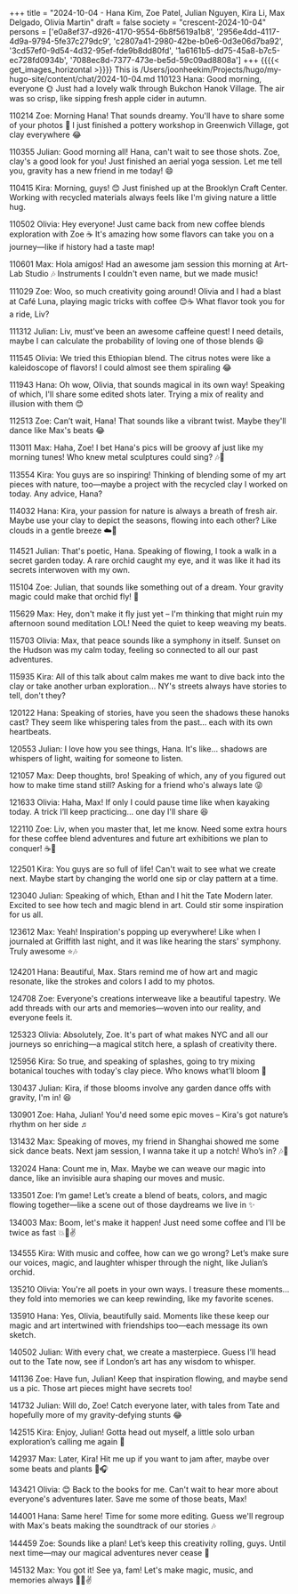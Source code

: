 +++
title = "2024-10-04 - Hana Kim, Zoe Patel, Julian Nguyen, Kira Li, Max Delgado, Olivia Martin"
draft = false
society = "crescent-2024-10-04"
persons = ['e0a8ef37-d926-4170-9554-6b8f5619a1b8', '2956e4dd-4117-4d9a-9794-5fe37c279dc9', 'c2807a41-2980-42be-b0e6-0d3e06d7ba92', '3cd57ef0-9d54-4d32-95ef-fde9b8dd80fd', '1a6161b5-dd75-45a8-b7c5-ec728fd0934b', '7088ec8d-7377-473e-be5d-59c09ad8808a']
+++
{{{{< get_images_horizontal >}}}}
This is /Users/joonheekim/Projects/hugo/my-hugo-site/content/chat/2024-10-04.md
110123 Hana: Good morning, everyone 🌞 Just had a lovely walk through Bukchon Hanok Village. The air was so crisp, like sipping fresh apple cider in autumn.

110214 Zoe: Morning Hana! That sounds dreamy. You'll have to share some of your photos 📸 I just finished a pottery workshop in Greenwich Village, got clay everywhere 😂

110355 Julian: Good morning all! Hana, can't wait to see those shots. Zoe, clay's a good look for you! Just finished an aerial yoga session. Let me tell you, gravity has a new friend in me today! 😄

110415 Kira: Morning, guys! 😊 Just finished up at the Brooklyn Craft Center. Working with recycled materials always feels like I'm giving nature a little hug.

110502 Olivia: Hey everyone! Just came back from new coffee blends exploration with Zoe ☕️ It's amazing how some flavors can take you on a journey—like if history had a taste map!

110601 Max: Hola amigos! Had an awesome jam session this morning at Art-Lab Studio 🎶 Instruments I couldn't even name, but we made music!

111029 Zoe: Woo, so much creativity going around! Olivia and I had a blast at Café Luna, playing magic tricks with coffee 😊☕️ What flavor took you for a ride, Liv?

111312 Julian: Liv, must've been an awesome caffeine quest! I need details, maybe I can calculate the probability of loving one of those blends 😆

111545 Olivia: We tried this Ethiopian blend. The citrus notes were like a kaleidoscope of flavors! I could almost see them spiraling 😂

111943 Hana: Oh wow, Olivia, that sounds magical in its own way! Speaking of which, I'll share some edited shots later. Trying a mix of reality and illusion with them 😊

112513 Zoe: Can’t wait, Hana! That sounds like a vibrant twist. Maybe they'll dance like Max's beats 😂

113011 Max: Haha, Zoe! I bet Hana's pics will be groovy af just like my morning tunes! Who knew metal sculptures could sing? 🎶🙌

113554 Kira: You guys are so inspiring! Thinking of blending some of my art pieces with nature, too—maybe a project with the recycled clay I worked on today. Any advice, Hana?

114032 Hana: Kira, your passion for nature is always a breath of fresh air. Maybe use your clay to depict the seasons, flowing into each other? Like clouds in a gentle breeze ☁️🍂

114521 Julian: That's poetic, Hana. Speaking of flowing, I took a walk in a secret garden today. A rare orchid caught my eye, and it was like it had its secrets interwoven with my own. 

115104 Zoe: Julian, that sounds like something out of a dream. Your gravity magic could make that orchid fly! 🌸

115629 Max: Hey, don't make it fly just yet – I'm thinking that might ruin my afternoon sound meditation LOL! Need the quiet to keep weaving my beats.

115703 Olivia: Max, that peace sounds like a symphony in itself. Sunset on the Hudson was my calm today, feeling so connected to all our past adventures.

115935 Kira: All of this talk about calm makes me want to dive back into the clay or take another urban exploration... NY's streets always have stories to tell, don't they?

120122 Hana: Speaking of stories, have you seen the shadows these hanoks cast? They seem like whispering tales from the past... each with its own heartbeats.

120553 Julian: I love how you see things, Hana. It's like... shadows are whispers of light, waiting for someone to listen.

121057 Max: Deep thoughts, bro! Speaking of which, any of you figured out how to make time stand still? Asking for a friend who's always late 😜

121633 Olivia: Haha, Max! If only I could pause time like when kayaking today. A trick I’ll keep practicing... one day I'll share 😆

122110 Zoe: Liv, when you master that, let me know. Need some extra hours for these coffee blend adventures and future art exhibitions we plan to conquer! ☕️🎨

122501 Kira: You guys are so full of life! Can't wait to see what we create next. Maybe start by changing the world one sip or clay pattern at a time.

123040 Julian: Speaking of which, Ethan and I hit the Tate Modern later. Excited to see how tech and magic blend in art. Could stir some inspiration for us all.

123612 Max: Yeah! Inspiration's popping up everywhere! Like when I journaled at Griffith last night, and it was like hearing the stars' symphony. Truly awesome ⭐🎶

124201 Hana: Beautiful, Max. Stars remind me of how art and magic resonate, like the strokes and colors I add to my photos.

124708 Zoe: Everyone's creations interweave like a beautiful tapestry. We add threads with our arts and memories—woven into our reality, and everyone feels it.

125323 Olivia: Absolutely, Zoe. It's part of what makes NYC and all our journeys so enriching—a magical stitch here, a splash of creativity there.

125956 Kira: So true, and speaking of splashes, going to try mixing botanical touches with today's clay piece. Who knows what’ll bloom 🌸

130437 Julian: Kira, if those blooms involve any garden dance offs with gravity, I'm in! 😆

130901 Zoe: Haha, Julian! You'd need some epic moves – Kira's got nature’s rhythm on her side ♬

131432 Max: Speaking of moves, my friend in Shanghai showed me some sick dance beats. Next jam session, I wanna take it up a notch! Who’s in? 🎶💃

132024 Hana: Count me in, Max. Maybe we can weave our magic into dance, like an invisible aura shaping our moves and music. 

133501 Zoe: I’m game! Let’s create a blend of beats, colors, and magic flowing together—like a scene out of those daydreams we live in ✨

134003 Max: Boom, let's make it happen! Just need some coffee and I'll be twice as fast 💥💃✌️

134555 Kira: With music and coffee, how can we go wrong? Let’s make sure our voices, magic, and laughter whisper through the night, like Julian’s orchid.

135210 Olivia: You're all poets in your own ways. I treasure these moments... they fold into memories we can keep rewinding, like my favorite scenes.

135910 Hana: Yes, Olivia, beautifully said. Moments like these keep our magic and art intertwined with friendships too—each message its own sketch.

140502 Julian: With every chat, we create a masterpiece. Guess I’ll head out to the Tate now, see if London’s art has any wisdom to whisper.

141136 Zoe: Have fun, Julian! Keep that inspiration flowing, and maybe send us a pic. Those art pieces might have secrets too!

141732 Julian: Will do, Zoe! Catch everyone later, with tales from Tate and hopefully more of my gravity-defying stunts 😂

142515 Kira: Enjoy, Julian! Gotta head out myself, a little solo urban exploration’s calling me again 🌆

142937 Max: Later, Kira! Hit me up if you want to jam after, maybe over some beats and plants 🌿🎧

143421 Olivia: 😊 Back to the books for me. Can't wait to hear more about everyone's adventures later. Save me some of those beats, Max!

144001 Hana: Same here! Time for some more editing. Guess we'll regroup with Max's beats making the soundtrack of our stories 🎶

144459 Zoe: Sounds like a plan! Let’s keep this creativity rolling, guys. Until next time—may our magical adventures never cease 💫

145132 Max: You got it! See ya, fam! Let's make magic, music, and memories always 🌈🎵✌️
